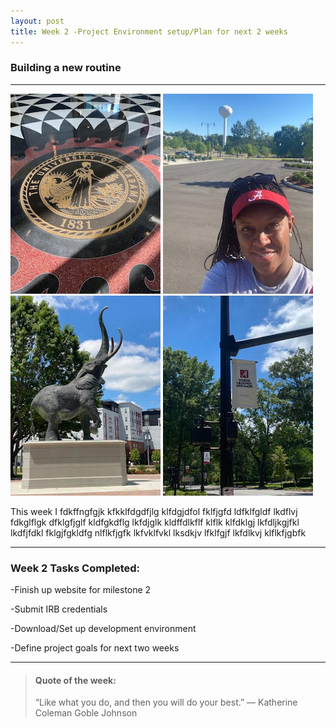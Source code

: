 ```yaml
---
layout: post
title: Week 2 -Project Environment setup/Plan for next 2 weeks
---
```


### Building a new routine

----

![ua17](/images/ua17.jpg) ![ua16](/images/ua16.jpg) ![ua14](/images/ua14.jpg) ![ua13](/images/ua13.jpg)

This week I fdkffngfgjk kfkklfdgdfjlg klfdgjdfol fklfjgfd ldfklfgldf lkdflvj fdkglflgk dfklgfjglf kldfgkdflg lkfdjglk kldffdlkflf klflk klfdklgj lkfdljkgjfkl lkdfjfdkl fklgjfgkldfg nlflkfjgfk lkfvklfvkl lksdkjv lfklfgjf lkfdlkvj klflkfjgbfk

----

### Week 2 Tasks Completed:

-Finish up website for milestone 2

-Submit IRB credentials 

-Download/Set up development environment

-Define project goals for next two weeks

----

> #### Quote of the week:
> “Like what you do, and then you will do your best.”
> — Katherine Coleman Goble Johnson 
